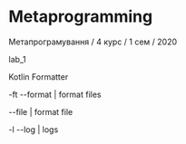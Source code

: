 # Metaprogramming

Метапрограмування / 4 курс / 1 сем / 2020


lab_1 

Kotlin Formatter



-ft --format | format files

--file | format file

-l --log | logs
